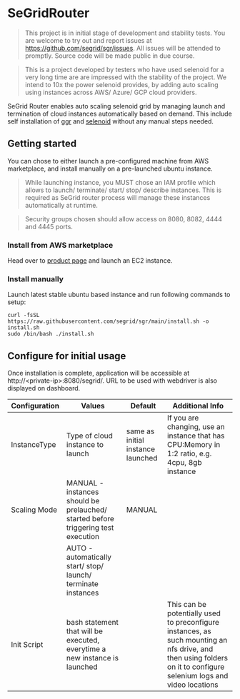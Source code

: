 # SeGridRouter

> This project is in initial stage of development and stability tests. You are welcome to try out and report issues at https://github.com/segrid/sgr/issues. All issues will be attended to promptly. Source code will be made public in due course.

> This is a project developed by testers who have used selenoid for a very long time are are impressed with the stability of the project. We intend to 10x the power selenoid provides, by adding auto scaling using instances across AWS/ Azure/ GCP cloud providers.

SeGrid Router enables auto scaling selenoid grid by managing launch and termination of cloud instances automatically based on demand. This include self installation of [ggr](https://github.com/aerokube/ggr) and [selenoid](https://github.com/aerokube/selenoid) without any manual steps needed.

## Getting started

You can chose to either launch a pre-configured machine from AWS marketplace, and install manually on a pre-launched ubuntu instance.

> While launching instance, you MUST chose an IAM profile which allows to launch/ terminate/ start/ stop/ describe instances. This is required as SeGrid router process will manage these instances automatically at runtime.

> Security groups chosen should allow access on 8080, 8082, 4444 and 4445 ports.

### Install from AWS marketplace

Head over to [product page](https://aws.amazon.com/marketplace/seller-profile?id=b451fadc-5a20-42b1-8db6-32138f439789&ref=dtl_B09NMHRT89) and launch an EC2 instance.

### Install manually

Launch latest stable ubuntu based instance and run following commands to setup:

```
curl -fsSL https://raw.githubusercontent.com/segrid/sgr/main/install.sh -o install.sh
sudo /bin/bash ./install.sh
```

## Configure for initial usage

Once installation is complete, application will be accessible at http://\<private-ip\>:8080/segrid/. URL to be used with webdriver is also displayed on dashboard.

| Configuration | Values                                                                            | Default                           | Additional Info                                                                                                                                                    |
| ------------- | --------------------------------------------------------------------------------- | --------------------------------- | ------------------------------------------------------------------------------------------------------------------------------------------------------------------ |
| InstanceType  | Type of cloud instance to launch                                                  | same as initial instance launched | If you are changing, use an instance that has CPU:Memory in 1:2 ratio, e.g. 4cpu, 8gb instance                                                                     |
| Scaling Mode  | MANUAL - instances should be prelauched/ started before triggering test execution | MANUAL                            |
|               | AUTO - automatically start/ stop/ launch/ terminate instances                     |                                   |
| Init Script   | bash statement that will be executed, everytime a new instance is launched        |                                   | This can be potentially used to preconfigure instances, as such mounting an nfs drive, and then using folders on it to configure selenium logs and video locations |

